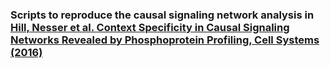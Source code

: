 ### Scripts to reproduce the causal signaling network analysis in [Hill, Nesser et al. Context Specificity in Causal Signaling Networks Revealed by Phosphoprotein Profiling, Cell Systems (2016)](http://dx.doi.org/10.1016/j.cels.2016.11.013)
